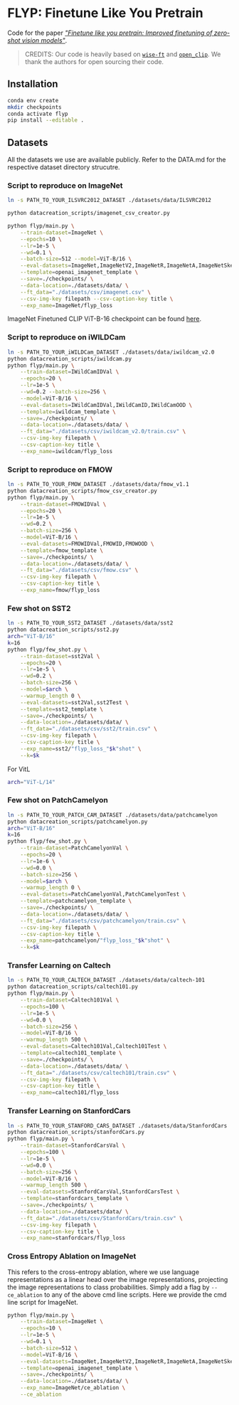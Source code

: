 # FLYP: Finetune Like You Pretrain

Code for the paper [_"Finetune like you pretrain: Improved finetuning of zero-shot vision models"_][paper].

> CREDITS: Our code is heavily based on [`wise-ft`][wise-ft] and [`open_clip`][open_clip].
> We thank the authors for open sourcing their code.

## Installation

```bash
conda env create
mkdir checkpoints
conda activate flyp
pip install --editable .
```

## Datasets

All the datasets we use are available publicly.
Refer to the DATA.md for the respective dataset directory strucutre.

### Script to reproduce on ImageNet

```bash
ln -s PATH_TO_YOUR_ILSVRC2012_DATASET ./datasets/data/ILSVRC2012

python datacreation_scripts/imagenet_csv_creator.py

python flyp/main.py \
    --train-dataset=ImageNet \
    --epochs=10 \
    --lr=1e-5 \
    --wd=0.1 \
    --batch-size=512 --model=ViT-B/16 \
    --eval-datasets=ImageNet,ImageNetV2,ImageNetR,ImageNetA,ImageNetSketch,ObjectNet \
    --template=openai_imagenet_template \
    --save=./checkpoints/ \
    --data-location=./datasets/data/ \
    --ft_data="./datasets/csv/imagenet.csv" \
    --csv-img-key filepath --csv-caption-key title \
    --exp_name=ImageNet/flyp_loss
```

ImageNet Finetuned CLIP ViT-B-16 checkpoint can be found [here][checkpoint].

### Script to reproduce on iWILDCam

```bash
ln -s PATH_TO_YOUR_iWILDCam_DATASET ./datasets/data/iwildcam_v2.0
python datacreation_scripts/iwildcam.py
python flyp/main.py \
    --train-dataset=IWildCamIDVal \
    --epochs=20 \
    --lr=1e-5 \
    --wd=0.2 --batch-size=256 \
    --model=ViT-B/16 \
    --eval-datasets=IWildCamIDVal,IWildCamID,IWildCamOOD \
    --template=iwildcam_template \
    --save=./checkpoints/ \
    --data-location=./datasets/data/ \
    --ft_data="./datasets/csv/iwildcam_v2.0/train.csv" \
    --csv-img-key filepath \
    --csv-caption-key title \
    --exp_name=iwildcam/flyp_loss
```

### Script to reproduce on FMOW

```bash
ln -s PATH_TO_YOUR_FMOW_DATASET ./datasets/data/fmow_v1.1
python datacreation_scripts/fmow_csv_creator.py
python flyp/main.py \
    --train-dataset=FMOWIDVal \
    --epochs=20 \
    --lr=1e-5 \
    --wd=0.2 \
    --batch-size=256 \
    --model=ViT-B/16 \
    --eval-datasets=FMOWIDVal,FMOWID,FMOWOOD \
    --template=fmow_template \
    --save=./checkpoints/ \
    --data-location=./datasets/data/ \
    --ft_data="./datasets/csv/fmow.csv" \
    --csv-img-key filepath \
    --csv-caption-key title \
    --exp_name=fmow/flyp_loss
```

### Few shot on SST2

```bash
ln -s PATH_TO_YOUR_SST2_DATASET ./datasets/data/sst2
python datacreation_scripts/sst2.py
arch="ViT-B/16"
k=16
python flyp/few_shot.py \
    --train-dataset=sst2Val \
    --epochs=20 \
    --lr=1e-5 \
    --wd=0.2 \
    --batch-size=256 \
    --model=$arch \
    --warmup_length 0 \
    --eval-datasets=sst2Val,sst2Test \
    --template=sst2_template \
    --save=./checkpoints/ \
    --data-location=./datasets/data/ \
    --ft_data="./datasets/csv/sst2/train.csv" \
    --csv-img-key filepath \
    --csv-caption-key title \
    --exp_name=sst2/"flyp_loss_"$k"shot" \
    --k=$k 
```

For VitL

```bash
arch="ViT-L/14"
```

### Few shot on PatchCamelyon

```bash
ln -s PATH_TO_YOUR_PATCH_CAM_DATASET ./datasets/data/patchcamelyon
python datacreation_scripts/patchcamelyon.py
arch="ViT-B/16"
k=16
python flyp/few_shot.py \
    --train-dataset=PatchCamelyonVal \
    --epochs=20 \
    --lr=1e-6 \
    --wd=0.0 \
    --batch-size=256 \
    --model=$arch \
    --warmup_length 0 \
    --eval-datasets=PatchCamelyonVal,PatchCamelyonTest \
    --template=patchcamelyon_template \
    --save=./checkpoints/ \
    --data-location=./datasets/data/ \
    --ft_data="./datasets/csv/patchcamelyon/train.csv" \
    --csv-img-key filepath \
    --csv-caption-key title \
    --exp_name=patchcamelyon/"flyp_loss_"$k"shot" \
    --k=$k
```

### Transfer Learning on Caltech

```bash
ln -s PATH_TO_YOUR_CALTECH_DATASET ./datasets/data/caltech-101
python datacreation_scripts/caltech101.py
python flyp/main.py \
    --train-dataset=Caltech101Val \
    --epochs=100 \
    --lr=1e-5 \
    --wd=0.0 \
    --batch-size=256 \
    --model=ViT-B/16 \
    --warmup_length 500 \
    --eval-datasets=Caltech101Val,Caltech101Test \
    --template=caltech101_template \
    --save=./checkpoints/ \
    --data-location=./datasets/data/ \
    --ft_data="./datasets/csv/caltech101/train.csv" \
    --csv-img-key filepath \
    --csv-caption-key title \
    --exp_name=caltech101/flyp_loss
```

### Transfer Learning on StanfordCars

```bash
ln -s PATH_TO_YOUR_STANFORD_CARS_DATASET ./datasets/data/StanfordCars
python datacreation_scripts/stanfordCars.py
python flyp/main.py \
    --train-dataset=StanfordCarsVal \
    --epochs=100 \
    --lr=1e-5 \
    --wd=0.0 \
    --batch-size=256 \
    --model=ViT-B/16 \
    --warmup_length 500 \
    --eval-datasets=StanfordCarsVal,StanfordCarsTest \
    --template=stanfordcars_template \
    --save=./checkpoints/ \
    --data-location=./datasets/data/ \
    --ft_data="./datasets/csv/StanfordCars/train.csv" \
    --csv-img-key filepath \
    --csv-caption-key title \
    --exp_name=stanfordcars/flyp_loss
```

### Cross Entropy Ablation on ImageNet

This refers to the cross-entropy ablation, where we use language representations as a linear head over the image representations, projecting the image representations to class probabilities. Simply add a flag by `--ce_ablation` to any of the above cmd line scripts. Here we provide the cmd line script for ImageNet.

```bash
python flyp/main.py \
    --train-dataset=ImageNet \
    --epochs=10 \
    --lr=1e-5 \
    --wd=0.1 \
    --batch-size=512 \
    --model=ViT-B/16 \
    --eval-datasets=ImageNet,ImageNetV2,ImageNetR,ImageNetA,ImageNetSketch,ObjectNet \
    --template=openai_imagenet_template \
    --save=./checkpoints/ \
    --data-location=./datasets/data/ \
    --exp_name=ImageNet/ce_ablation \
    --ce_ablation
```

<!-- URLs -->
[checkpoint]: https://drive.google.com/drive/folders/1oRPXybgzTp4lmY66XNq1n_LfN7MJHNeM
[open_clip]: https://github.com/mlfoundations/open_clip
[paper]: https://arxiv.org/abs/2212.00638
[wise-ft]: https://github.com/mlfoundations/wise-ft

